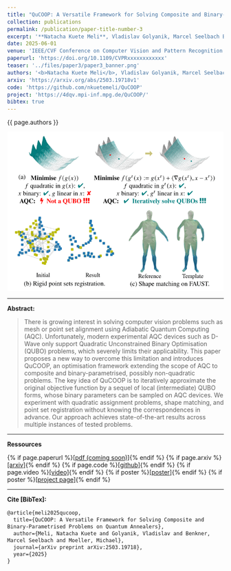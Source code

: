 ```yaml
---
title: "QuCOOP: A Versatile Framework for Solving Composite and Binary-Parametrised Problems on Quantum Annealers [CVPR highlight]"
collection: publications
permalink: /publication/paper-title-number-3
excerpt: '**Natacha Kuete Meli**, Vladislav Golyanik, Marcel Seelbach Benkner, Michael Moeller'
date: 2025-06-01
venue: 'IEEE/CVF Conference on Computer Vision and Pattern Recognition (CVPR)'
paperurl: 'https://doi.org/10.1109/CVPRxxxxxxxxxxxx'
teaser: '../files/paper3/paper3_banner.png'
authors: '<b>Natacha Kuete Meli</b>, Vladislav Golyanik, Marcel Seelbach Benkner, Michael Moeller'
arxiv: 'https://arxiv.org/abs/2503.19718v1'
code: 'https://github.com/nkuetemeli/QuCOOP'
project: 'https://4dqv.mpi-inf.mpg.de/QuCOOP/'
bibtex: true
---
```


{{ page.authors }}

<img src="/files/paper3/paper3_banner.png" width='700'/>

---
**Abstract:**

>There is growing interest in solving computer vision problems such as mesh or point set alignment using Adiabatic Quantum Computing (AQC). 
Unfortunately, modern experimental AQC devices such as D-Wave only support Quadratic Unconstrained Binary Optimisation (QUBO) problems, which severely limits their applicability. 
This paper proposes a new way to overcome this limitation and introduces QuCOOP, an optimisation framework extending the scope of AQC to composite and binary-parametrised, possibly non-quadratic problems. 
The key idea of QuCOOP is to iteratively approximate the original objective function by a sequel of local (intermediate) QUBO forms, whose binary parameters can be sampled on AQC devices.
We experiment with quadratic assignment problems, shape matching, and point set registration without knowing the correspondences in advance. 
Our approach achieves state-of-the-art results across multiple instances of tested problems.

---
**Ressources**

{% if page.paperurl %}<a href=" {{ page.paperurl }} ">[pdf (coming soon)]</a>{% endif %} 
{% if page.arxiv %}<a href=" {{ page.arxiv }} ">[arxiv]</a>{% endif %} 
{% if page.code %}<a href=" {{ page.code }} ">[github]</a>{% endif %} 
{% if page.video %}<a href=" {{ page.video }} ">[video]</a>{% endif %} 
{% if poster %}<a href=" {{ page.poster }} ">[poster]</a>{% endif %}
{% if poster %}<a href=" {{ page.project }} ">[project page]</a>{% endif %}

---
**Cite [BibTex]:**

    @article{meli2025qucoop,
      title={QuCOOP: A Versatile Framework for Solving Composite and Binary-Parametrised Problems on Quantum Annealers},
      author={Meli, Natacha Kuete and Golyanik, Vladislav and Benkner, Marcel Seelbach and Moeller, Michael},
      journal={arXiv preprint arXiv:2503.19718},
      year={2025}
    }
